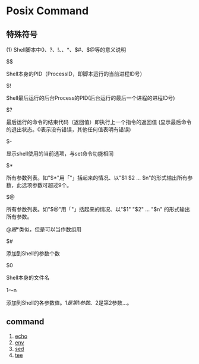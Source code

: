 # Posix Command

## 特殊符号

(1) Shell脚本中$0、$?、$!、$$、$*、$#、$@等的意义说明

$$

Shell本身的PID（ProcessID，即脚本运行的当前进程ID号）

$!

Shell最后运行的后台Process的PID(后台运行的最后一个进程的进程ID号)

$?

最后运行的命令的结束代码（返回值）即执行上一个指令的返回值 (显示最后命令的退出状态。0表示没有错误，其他任何值表明有错误)

$-

显示shell使用的当前选项，与set命令功能相同

$*

所有参数列表。如"$*"用「"」括起来的情况、以"$1 $2 … $n"的形式输出所有参数，此选项参数可超过9个。

$@

所有参数列表。如"$@"用「"」括起来的情况、以"$1" "$2" … "$n" 的形式输出所有参数。

$@ 跟$*类似，但是可以当作数组用

$#

添加到Shell的参数个数

$0

Shell本身的文件名

$1～$n

添加到Shell的各参数值。$1是第1参数、$2是第2参数…。

## command

1. [echo](command/echo.md)
2. [env](command/env.md)
3. [sed](command/sed.md)
3. [tee](command/tee.md)

